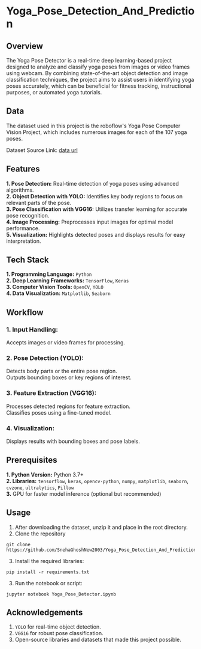 # Yoga_Pose_Detection_And_Prediction


## Overview

The Yoga Pose Detector is a real-time deep learning-based project designed to analyze and classify yoga poses from images or video frames using webcam. By combining state-of-the-art object detection and image classification techniques, the project aims to assist users in identifying yoga poses accurately, which can be beneficial for fitness tracking, instructional purposes, or automated yoga tutorials.

## Data
The dataset used in this project is the roboflow's Yoga Pose Computer Vision Project, which includes numerous images for each of the 107 yoga poses.

Dataset Source Link: [data url](https://universe.roboflow.com/new-workspace-mujgg/yoga-pose/dataset/1)


## Features

**1. Pose Detection:** Real-time detection of yoga poses using advanced algorithms.<br>
**2. Object Detection with YOLO:** Identifies key body regions to focus on relevant parts of the pose.<br>
**3. Pose Classification with VGG16:** Utilizes transfer learning for accurate pose recognition.<br>
**4. Image Processing:** Preprocesses input images for optimal model performance.<br>
**5. Visualization:** Highlights detected poses and displays results for easy interpretation.


## Tech Stack

**1. Programming Language:** `Python`<br>
**2. Deep Learning Frameworks:** `TensorFlow`, `Keras` <br>
**3. Computer Vision Tools:** `OpenCV`, `YOLO`<br>
**4. Data Visualization:** `Matplotlib`, `Seaborn`<br>


## Workflow

### 1. Input Handling:
Accepts images or video frames for processing.

### 2. Pose Detection (YOLO):
Detects body parts or the entire pose region.<br>
Outputs bounding boxes or key regions of interest.

### 3. Feature Extraction (VGG16):
Processes detected regions for feature extraction.<br>
Classifies poses using a fine-tuned model.

### 4. Visualization:
Displays results with bounding boxes and pose labels.


## Prerequisites

**1. Python Version:** Python 3.7+<br>
**2. Libraries:** `tensorflow`, `keras`, `opencv-python`, `numpy`, `matplotlib`, `seaborn`, `cvzone`, `ultralytics`, `Pillow`<br>
**3.** GPU for faster model inference (optional but recommended)<br>


## Usage

1. After downloading the dataset, unzip it and place in the root directory.
2. Clone the repository
```
git clone https://github.com/SnehaGhoshNew2003/Yoga_Pose_Detection_And_Prediction.git
```
3. Install the required libraries:
```
pip install -r requirements.txt
```
3. Run the notebook or script:
```
jupyter notebook Yoga_Pose_Detector.ipynb
```


## Acknowledgements

1. `YOLO` for real-time object detection.
2. `VGG16` for robust pose classification.
3. Open-source libraries and datasets that made this project possible.
